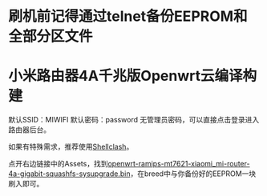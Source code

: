 # 刷机前记得通过telnet备份EEPROM和全部分区文件


# 小米路由器4A千兆版Openwrt云编译构建

默认SSID：MIWIFI  默认密码：password  无管理员密码，可以直接点击登录进入路由器后台。

如果有特殊需求，推荐使用[Shellclash](https://github.com/juewuy/ShellClash/blob/master/README_CN.md)。

点开右边链接中的Assets，找到[openwrt-ramips-mt7621-xiaomi_mi-router-4a-gigabit-squashfs-sysupgrade.bin](https://github.com/lxc368/MI4A-G_Openwrt/releases)，在breed中与你备份好的EEPROM一块刷入即可。
